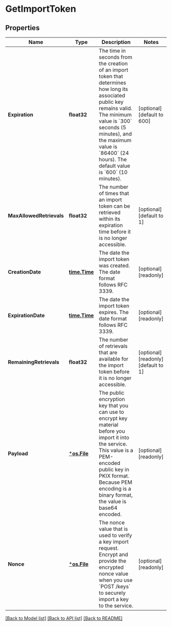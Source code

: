 # GetImportToken

## Properties

Name | Type | Description | Notes
------------ | ------------- | ------------- | -------------
**Expiration** | **float32** | The time in seconds from the creation of an import token that determines how long its associated public key  remains valid.     The minimum value is &#x60;300&#x60; seconds (5 minutes), and the maximum value is &#x60;86400&#x60; (24 hours). The default value is &#x60;600&#x60; (10 minutes). | [optional] [default to 600]
**MaxAllowedRetrievals** | **float32** | The number of times that an import token can be retrieved within its expiration time before it is no longer accessible.  | [optional] [default to 1]
**CreationDate** | [**time.Time**](time.Time.md) | The date the import token was created. The date format follows RFC 3339. | [optional] [readonly] 
**ExpirationDate** | [**time.Time**](time.Time.md) | The date the import token expires. The date format follows RFC 3339. | [optional] [readonly] 
**RemainingRetrievals** | **float32** | The number of retrievals that are available for the import token before it is no longer accessible.   | [optional] [readonly] [default to 1]
**Payload** | [***os.File**](*os.File.md) | The public encryption key that you can use to encrypt key material before you import it into the service.     This value is a PEM-encoded public key in PKIX format. Because PEM encoding is a binary format, the value is base64 encoded. | [optional] [readonly] 
**Nonce** | [***os.File**](*os.File.md) | The nonce value that is used to verify a key import request. Encrypt and provide the encrypted nonce value when you use &#x60;POST /keys&#x60; to securely import a key to the service. | [optional] [readonly] 

[[Back to Model list]](../README.md#documentation-for-models) [[Back to API list]](../README.md#documentation-for-api-endpoints) [[Back to README]](../README.md)


